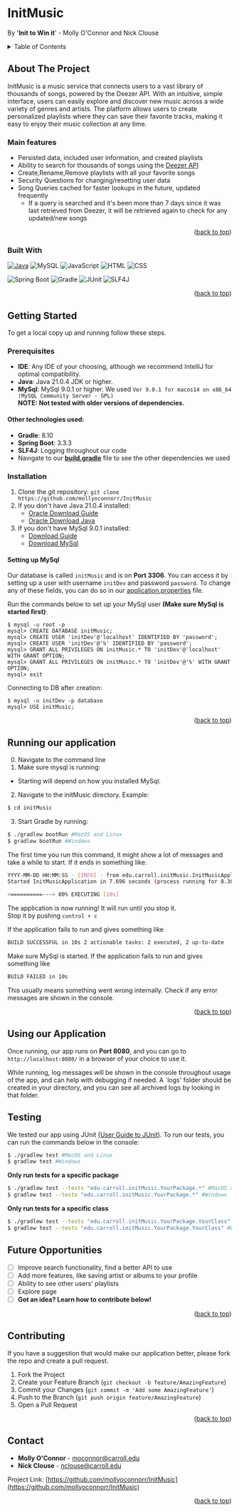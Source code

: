 <a name="readme-top"></a>

# InitMusic
By '**Init to Win it**' - Molly O'Connor and Nick Clouse

<!-- TABLE OF CONTENTS -->
<details>
  <summary>Table of Contents</summary>
  <ol>
    <li>
      <a href="#about-the-project">About The Project</a>
      <ul>
        <li><a href="#main-features">Main Features</a></li>
        <li><a href="#built-with">Built With</a></li>
      </ul>
    </li>
    <li>
      <a href="#getting-started">Getting Started</a>
      <ul>
        <li><a href="#prerequisites">Prerequisites</a>
          <ul>
            <li><a href="#other-technologies-used">Other Technologies Used</a></li>
          </ul>
        </li>
        <li><a href="#installation">Installation</a>
          <ul>
            <li><a href="#setting-up-mysql">Setting up MySql</a></li>
          </ul>
        </li>
      </ul>
    </li>
    <li>
      <a href="#running-our-application">Running our application</a>
    </li>
    <li>
      <a href="using-our-application">Using our application</a>
    </li>
    <li>
      <a href="#testing">Testing</a>
    </li>
    <li><a href="#future-opportunities">Future Opportunities</a></li>
    <li><a href="#contributing">Contributing</a></li>
    <li><a href="#contact">Contact</a></li>
  </ol>
</details>

<!-- ABOUT THE PROJECT -->
## About The Project

InitMusic is a music service that connects users to a vast library of thousands of songs, 
powered by the Deezer API. With an intuitive, simple interface, users can easily explore and discover new music across a 
wide variety of genres and artists. The platform allows users to create personalized playlists where they can save 
their favorite tracks, making it easy to enjoy their music collection at any time.

### Main features
* Persisted data, included user information, and created playlists
* Ability to search for thousands of songs using the [Deezer API](https://developers.deezer.com/api)
* Create,Rename,Remove playlists with all your favorite songs
* Security Questions for changing/resetting user data
* Song Queries cached for faster lookups in the future, updated frequently
    * If a query is searched and it's been more than 7 days since it was last retrieved from Deezer, it will be retrieved again to check for any updated/new songs

<p align="right">(<a href="#readme-top">back to top</a>)</p>


### Built With

[![Java][java-img]][java-url]
![MySQL](https://img.shields.io/badge/MySQL-4479A1?style=for-the-badge&logo=mysql&logoColor=white)
![JavaScript](https://img.shields.io/badge/JavaScript-F7DF1E?style=for-the-badge&logo=javascript&logoColor=black)
![HTML](https://img.shields.io/badge/HTML5-E34F26?style=for-the-badge&logo=html5&logoColor=white)
![CSS](https://img.shields.io/badge/CSS3-1572B6?style=for-the-badge&logo=css3&logoColor=white)  

![Spring Boot](https://img.shields.io/badge/Spring%20Boot-6DB33F?style=for-the-badge&logo=spring-boot&logoColor=white)
![Gradle](https://img.shields.io/badge/Gradle-02303A?style=for-the-badge&logo=gradle&logoColor=white)
![JUnit](https://img.shields.io/badge/JUnit-25A162?style=for-the-badge&logo=junit5&logoColor=white)
![SLF4J](https://img.shields.io/badge/SLF4J-008080?style=for-the-badge&logo=java&logoColor=white)



<p align="right">(<a href="#readme-top">back to top</a>)</p>



<!-- GETTING STARTED -->
## Getting Started

To get a local copy up and running follow these steps.

### Prerequisites

* **IDE**: Any IDE of your choosing, although we recommend IntelliJ for optimal compatibility.
* **Java**: Java 21.0.4 JDK or higher.
* **MySql**: MySql 9.0.1 or higher. We used `Ver 9.0.1 for macos14 on x86_64 (MySQL Community Server - GPL)`  
**NOTE: Not tested with older versions of dependencies.**

#### Other technologies used:
* **Gradle**: 8.10
* **Spring Boot**: 3.3.3
* **SLF4J**: Logging throughout our code
* Navigate to our [**build.gradle**](build.gradle) file to see the other dependencies we used

### Installation
1. Clone the git repository:
     `git clone https://github.com/mollyoconnorr/InitMusic`
2. If you don't have Java 21.0.4 installed:  
     * [Oracle Download Guide](https://docs.oracle.com/en/java/javase/23/install/overview-jdk-installation.html)  
     * [Oracle Download Java](https://www.oracle.com/java/technologies/downloads/)
3. If you don't have MySql 9.0.1 installed:  
     * [Download Guide](https://dev.mysql.com/doc/mysql-installation-excerpt/5.7/en/)  
     * [Download MySql](https://dev.mysql.com/downloads/installer/)

#### Setting up MySql
Our database is called `initMusic` and is on **Port 3306**. You can access it by setting up a user with username `initDev` and password `password`. To change any of these fields, you can do so in our [application.properties](src/main/resources/application.properties) file.

Run the commands below to set up your MySql user **(Make sure MySql is started first)**:
```mysql
$ mysql -u root -p
mysql> CREATE DATABASE initMusic;
mysql> CREATE USER 'initDev'@'localhost' IDENTIFIED BY 'password';
mysql> CREATE USER 'initDev'@'%' IDENTIFIED BY 'password';
mysql> GRANT ALL PRIVILEGES ON initMusic.* TO 'initDev'@'localhost' WITH GRANT OPTION;
mysql> GRANT ALL PRIVILEGES ON initMusic.* TO 'initDev'@'%' WITH GRANT OPTION;
mysql> exit
```
Connecting to DB after creation:
```mysql
$ mysql -u initDev -p database
mysql> USE initMusic;
```

<p align="right">(<a href="#readme-top">back to top</a>)</p>

<!-- Running our application -->
## Running our application
0. Navigate to the command line
1. Make sure mysql is running:  
  * Starting will depend on how you installed MySql.
2. Navigate to the initMusic directory. Example:
```bash
$ cd initMusic
```
3. Start Gradle by running:
```bash
$ ./gradlew bootRun #MacOS and Linux
$ gradlew bootRun #Windows
```
The first time you run this command, it might show a lot of messages and take a while to start. If it ends in something like:  
```bash
YYYY-MM-DD HH:MM:SS - [INFO] - from edu.carroll.initMusic.InitMusicApplication in restartedMain 
Started InitMusicApplication in 7.696 seconds (process running for 8.301)

<==========---> 80% EXECUTING [10s]
```
The application is now running! It will run until you stop it.  
Stop it by pushing `control + c`  

If the application fails to run and gives something like 
```bash
BUILD SUCCESSFUL in 10s 2 actionable tasks: 2 executed, 2 up-to-date
```
Make sure MySql is started. 
If the application fails to run and gives something like
```bash
BUILD FAILED in 10s
```
This usually means something went wrong internally. Check if any error messages are shown in the console. 

<p align="right">(<a href="#readme-top">back to top</a>)</p>

## Using our Application
Once running, our app runs on **Port 8080**, and you can go to `http://localhost:8080/` in a browser of your choice to use it.  

While running, log messages will be shown in the console throughout usage of the app, and can help with debugging if needed. A `logs' folder should be created in your directory, and you can see all archived logs by looking in that folder.

## Testing

We tested our app using JUnit [(User Guide to JUnit)](https://junit.org/junit5/docs/current/user-guide/). To run our tests, you can run the commands below in the console:  
```bash
$ ./gradlew test #MacOS and Linux
$ gradlew test #Windows
```
**Only run tests for a specific package**
```bash
$ ./gradlew test --tests "edu.carroll.initMusic.YourPackage.*" #MacOS and Linux
$ gradlew test --tests "edu.carroll.initMusic.YourPackage.*" #Windows
```
**Only run tests for a specific class**
```bash
$ ./gradlew test --tests "edu.carroll.initMusic.YourPackage.YourClass" #MacOS and Linux
$ gradlew test --tests "edu.carroll.initMusic.YourPackage.YourClass" #Windows
```

<!-- Future Opportunities -->
## Future Opportunities

- [ ] Improve search functionality, find a better API to use
- [ ] Add more features, like saving artist or albums to your profile
- [ ] Ability to see other users' playlists
- [ ] Explore page
- [ ] **Got an idea? Learn how to contribute below!**

<p align="right">(<a href="#readme-top">back to top</a>)</p>


<!-- CONTRIBUTING -->
## Contributing
If you have a suggestion that would make our application better, please fork the repo and create a pull request.

1. Fork the Project
2. Create your Feature Branch (`git checkout -b feature/AmazingFeature`)
3. Commit your Changes (`git commit -m 'Add some AmazingFeature'`)
4. Push to the Branch (`git push origin feature/AmazingFeature`)
5. Open a Pull Request


<p align="right">(<a href="#readme-top">back to top</a>)</p>

<!-- CONTACT -->
## Contact

* **Molly O'Connor** - moconnor@carroll.edu
* **Nick Clouse** - nclouse@carroll.edu

Project Link: [https://github.com/mollyoconnorr/InitMusic](https://github.com/mollyoconnorr/InitMusic)

<p align="right">(<a href="#readme-top">back to top</a>)</p>


<!-- MARKDOWN LINKS & IMAGES -->
[java-url]:https://www.java.com/en/
[java-img]:https://img.shields.io/badge/Java-ED8B00?style=for-the-badge&logo=openjdk&logoColor=white
<!-- ![initMusic](https://img.shields.io/badge/initMusic-purple?style=for-the-badge&logoSize=auto) -->

